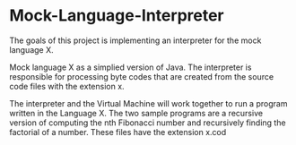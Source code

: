 # Mock-Language-Interpreter
The goals of this project is implementing an interpreter for the mock language X.

Mock language X as a simplied version of Java. The interpreter is responsible for processing byte codes that are created from the source code files with the extension x.

The interpreter and the Virtual Machine will work together to run a program written in the Language X. The two sample programs are a recursive version of computing the nth Fibonacci number and recursively finding the factorial of a number. These files have the extension x.cod
